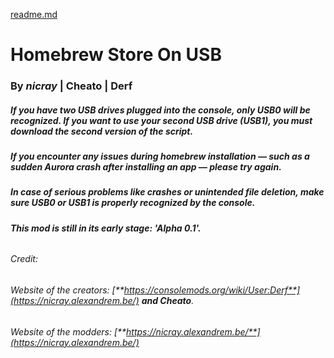 [readme.md](https://github.com/user-attachments/files/21673775/readme.md)
# **Homebrew Store On USB**

### **By *nicray*** | Cheato | Derf





##### If you have two USB drives plugged into the console, only USB0 will be recognized. If you want to use your second USB drive (USB1), you must download the second version of the script.

##### If you encounter any issues during homebrew installation — such as a sudden Aurora crash after installing an app — please try again.

##### In case of serious problems like crashes or unintended file deletion, make sure USB0 or USB1 is properly recognized by the console.

##### 

##### This mod is still in its early stage: 'Alpha 0.1'.

###### 



###### Credit:

###### Website of the creators: [**https://consolemods.org/wiki/User:Derf**](https://nicray.alexandrem.be/) **and Cheato**.

###### Website of the modders: [**https://nicray.alexandrem.be/**](https://nicray.alexandrem.be/)

